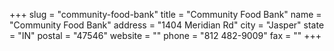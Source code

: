 +++
slug = "community-food-bank"
title = "Community Food Bank"
name = "Community Food Bank"
address = "1404 Meridian Rd"
city = "Jasper"
state = "IN"
postal = "47546"
website = ""
phone = "812 482-9009"
fax = ""
+++
